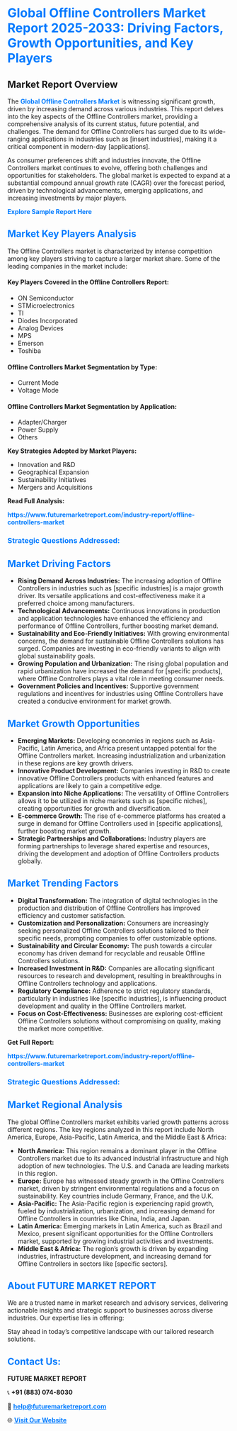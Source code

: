 <h1 style="color: #007BFF;">Global Offline Controllers Market Report 2025-2033: Driving Factors, Growth Opportunities, and Key Players</h1>

<section id="overview">
<h2>Market Report Overview</h2>
<p>The <a href="https://www.futuremarketreport.com/industry-report/offline-controllers-market" style="color: #007BFF; text-decoration: none;"><strong>Global Offline Controllers Market</strong></a> is witnessing significant growth, driven by increasing demand across various industries. This report delves into the key aspects of the Offline Controllers market, providing a comprehensive analysis of its current status, future potential, and challenges. The demand for Offline Controllers has surged due to its wide-ranging applications in industries such as [insert industries], making it a critical component in modern-day [applications].</p>
<p>As consumer preferences shift and industries innovate, the Offline Controllers market continues to evolve, offering both challenges and opportunities for stakeholders. The global market is expected to expand at a substantial compound annual growth rate (CAGR) over the forecast period, driven by technological advancements, emerging applications, and increasing investments by major players.</p>
</section>

<section id="overview">
<p><a href="https://www.futuremarketreport.com/request-sample/reportId=92472" style="color: #007BFF; text-decoration: none;"><strong>Explore Sample Report Here</strong></a></p>
</section>

<section id="key-players">
<h2 style="color: #007BFF;">Market Key Players Analysis</h2>
<p>The Offline Controllers market is characterized by intense competition among key players striving to capture a larger market share. Some of the leading companies in the market include:</p>
<h4>Key Players Covered in the Offline Controllers Report:</h4>
<ul><li>ON Semiconductor</li><li>STMicroelectronics</li><li>TI</li><li>Diodes Incorporated</li><li>Analog Devices</li><li>MPS</li><li>Emerson</li><li>Toshiba</li></ul>
<h4>Offline Controllers Market Segmentation by Type:</h4>
<ul><li>Current Mode</li><li>Voltage Mode</li></ul>

<h4>Offline Controllers Market Segmentation by Application:</h4>
<ul><li>Adapter/Charger</li><li>Power Supply</li><li>Others</li></ul>
<p><strong>Key Strategies Adopted by Market Players:</strong></p>
<ul>
<li>Innovation and R&D</li>
<li>Geographical Expansion</li>
<li>Sustainability Initiatives</li>
<li>Mergers and Acquisitions</li>
</ul>
</section>

<section>
<p><strong>Read Full Analysis: </strong></p><a href="https://www.futuremarketreport.com/industry-report/offline-controllers-market" style="color: #007BFF; text-decoration: none;"><strong>https://www.futuremarketreport.com/industry-report/offline-controllers-market</strong></a>
<h3 style="color: #007BFF;">Strategic Questions Addressed:</h3>
</section>

<section id="driving-factors">
<h2 style="color: #007BFF;">Market Driving Factors</h2>
<ul>
<li><strong>Rising Demand Across Industries:</strong> The increasing adoption of Offline Controllers in industries such as [specific industries] is a major growth driver. Its versatile applications and cost-effectiveness make it a preferred choice among manufacturers.</li>
<li><strong>Technological Advancements:</strong> Continuous innovations in production and application technologies have enhanced the efficiency and performance of Offline Controllers, further boosting market demand.</li>
<li><strong>Sustainability and Eco-Friendly Initiatives:</strong> With growing environmental concerns, the demand for sustainable Offline Controllers solutions has surged. Companies are investing in eco-friendly variants to align with global sustainability goals.</li>
<li><strong>Growing Population and Urbanization:</strong> The rising global population and rapid urbanization have increased the demand for [specific products], where Offline Controllers plays a vital role in meeting consumer needs.</li>
<li><strong>Government Policies and Incentives:</strong> Supportive government regulations and incentives for industries using Offline Controllers have created a conducive environment for market growth.</li>
</ul>
</section>

<section id="growth-opportunities">
<h2 style="color: #007BFF;">Market Growth Opportunities</h2>
<ul>
<li><strong>Emerging Markets:</strong> Developing economies in regions such as Asia-Pacific, Latin America, and Africa present untapped potential for the Offline Controllers market. Increasing industrialization and urbanization in these regions are key growth drivers.</li>
<li><strong>Innovative Product Development:</strong> Companies investing in R&D to create innovative Offline Controllers products with enhanced features and applications are likely to gain a competitive edge.</li>
<li><strong>Expansion into Niche Applications:</strong> The versatility of Offline Controllers allows it to be utilized in niche markets such as [specific niches], creating opportunities for growth and diversification.</li>
<li><strong>E-commerce Growth:</strong> The rise of e-commerce platforms has created a surge in demand for Offline Controllers used in [specific applications], further boosting market growth.</li>
<li><strong>Strategic Partnerships and Collaborations:</strong> Industry players are forming partnerships to leverage shared expertise and resources, driving the development and adoption of Offline Controllers products globally.</li>
</ul>
</section>

<section id="trending-factors">
<h2 style="color: #007BFF;">Market Trending Factors</h2>
<ul>
<li><strong>Digital Transformation:</strong> The integration of digital technologies in the production and distribution of Offline Controllers has improved efficiency and customer satisfaction.</li>
<li><strong>Customization and Personalization:</strong> Consumers are increasingly seeking personalized Offline Controllers solutions tailored to their specific needs, prompting companies to offer customizable options.</li>
<li><strong>Sustainability and Circular Economy:</strong> The push towards a circular economy has driven demand for recyclable and reusable Offline Controllers solutions.</li>
<li><strong>Increased Investment in R&D:</strong> Companies are allocating significant resources to research and development, resulting in breakthroughs in Offline Controllers technology and applications.</li>
<li><strong>Regulatory Compliance:</strong> Adherence to strict regulatory standards, particularly in industries like [specific industries], is influencing product development and quality in the Offline Controllers market.</li>
<li><strong>Focus on Cost-Effectiveness:</strong> Businesses are exploring cost-efficient Offline Controllers solutions without compromising on quality, making the market more competitive.</li>
</ul>
</section>

<section>
<p><strong>Get Full Report: </strong></p><a href="https://www.futuremarketreport.com/industry-report/offline-controllers-market" style="color: #007BFF; text-decoration: none;"><strong>https://www.futuremarketreport.com/industry-report/offline-controllers-market</strong></a>
<h3 style="color: #007BFF;">Strategic Questions Addressed:</h3>
</section>


<section id="regional-analysis">
<h2 style="color: #007BFF;">Market Regional Analysis</h2>
<p>The global Offline Controllers market exhibits varied growth patterns across different regions. The key regions analyzed in this report include North America, Europe, Asia-Pacific, Latin America, and the Middle East & Africa:</p>
<ul>
<li><strong>North America:</strong> This region remains a dominant player in the Offline Controllers market due to its advanced industrial infrastructure and high adoption of new technologies. The U.S. and Canada are leading markets in this region.</li>
<li><strong>Europe:</strong> Europe has witnessed steady growth in the Offline Controllers market, driven by stringent environmental regulations and a focus on sustainability. Key countries include Germany, France, and the U.K.</li>
<li><strong>Asia-Pacific:</strong> The Asia-Pacific region is experiencing rapid growth, fueled by industrialization, urbanization, and increasing demand for Offline Controllers in countries like China, India, and Japan.</li>
<li><strong>Latin America:</strong> Emerging markets in Latin America, such as Brazil and Mexico, present significant opportunities for the Offline Controllers market, supported by growing industrial activities and investments.</li>
<li><strong>Middle East & Africa:</strong> The region’s growth is driven by expanding industries, infrastructure development, and increasing demand for Offline Controllers in sectors like [specific sectors].</li>
</ul>
</section>

<footer>
<h2 style="color: #007BFF;">About FUTURE MARKET REPORT</h2>
<p>We are a trusted name in market research and advisory services, delivering actionable insights and strategic support to businesses across diverse industries. Our expertise lies in offering:</p>

<p>Stay ahead in today’s competitive landscape with our tailored research solutions.</p>

<h2 style="color: #007BFF;">Contact Us:</h2>
<p><strong>FUTURE MARKET REPORT</strong></p>
<p>📞 <strong>+91 (883) 074-8030</strong></p>
<p>📧 <strong><a href="mailto:help@futuremarketreport.com" style="color: #007BFF;">help@futuremarketreport.com</a></strong></p>
<p>🌐 <strong><a href="https://www.futuremarketreport.com/" style="color: #007BFF;">Visit Our Website</a></strong></p>
</footer>